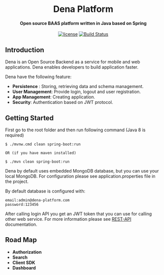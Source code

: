 <h1 align="center"> 
    Dena Platform
</h1>  

<h4 align="center">Open source BAAS platform written in Java based on Spring </h4>

<p align="center">
    <a href="http://www.apache.org/licenses/LICENSE-2.0"><img src="https://img.shields.io/badge/license-Apache%20License%202.0-blue.svg?style=flat" alt="license" title=""></a>
    <a href="https://travis-ci.org/dena-platform/Dena"><img src="https://travis-ci.org/dena-platform/Dena.svg?branch=master" alt="Build Status"></a>
</p>
   

## Introduction ##
Dena is an Open Source Backend as a service for mobile and web applications. Dena enables developers to build 
application faster.  

Dena have the following feature:  
-  **Persistence** : Storing, retrieving data and schema management.
-  **User Management**: Provide login, logout and user registration.
-  **App Management**: Creating application.
-  **Security**: Authentication based on JWT protocol.
  



## Getting Started ##
First go to the root folder and then run following command (Java 8 is required)

```
$ ./mvnw.cmd clean spring-boot:run

OR (if you have maven installed)

$ ./mvn clean spring-boot:run
```

Dena by default uses embedded MongoDB database, but you can use your local MongoDB. For configuration please 
see application.properties file in the project.  

By default database is configured with:

``` 
email:admin@dena-platform.com 
password:123456  
 ```
After calling login API you get an JWT token that you can use for calling other web service.
For more information please see 
<a href="https://github.com/dena-platform/Dena/wiki/REST-API">REST-API</a> documentation.

## Road Map ##
-   **Authorization** 
-   **Search** 
-   **Client SDK**
-   **Dashboard**

